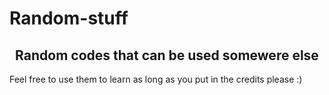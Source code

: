 # Random-stuff
<h2 align="center">Random codes that can be used somewere else</h2>

Feel free to use them to learn as long as you put in the credits please :)
